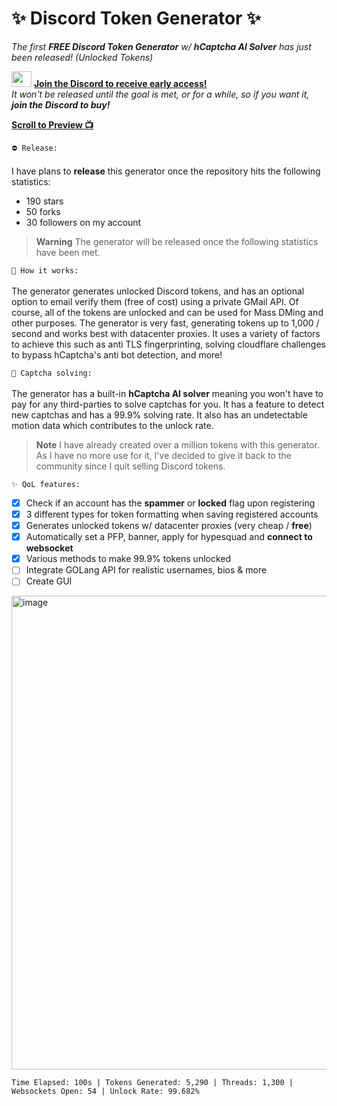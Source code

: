 # ✨ Discord Token Generator ✨
*The first **FREE Discord Token Generator** w/ **hCaptcha AI Solver** has just been released! (Unlocked Tokens)*

<a href="https://discord.gg/AbVVyTkv"><img src="https://user-images.githubusercontent.com/64490610/221732452-eb00d4aa-3ea3-4537-a710-8e9b5740cc24.png" height="25" width="32" /></a> **[Join the Discord to receive early access!](https://discord.gg/AbVVyTkv)**<br>
*It won't be released until the goal is met, or for a while, so if you want it, **join the Discord to buy!***

**<a href="#preview">Scroll to Preview 📺</a>**

`⛔️ Release:`
<br><br>
I have plans to **release** this generator once the repository hits the following statistics:
- 190 stars
- 50 forks
- 30 followers on my account

> **Warning** The generator will be released once the following statistics have been met.

`📝 How it works:`
<br><br>
The generator generates unlocked Discord tokens, and has an optional option to email verify them (free of cost) using a private GMail API. Of course, all of the tokens are unlocked and can be used for Mass DMing and other purposes. The generator is very fast, generating tokens up to 1,000 / second and works best with datacenter proxies. It uses a variety of factors to achieve this such as anti TLS fingerprinting, solving cloudflare challenges to bypass hCaptcha's anti bot detection, and more!

`🤖 Captcha solving:`
<br><br>
The generator has a built-in **hCaptcha AI solver** meaning you won't have to pay for any third-parties to solve captchas for you. It has a feature to detect new captchas and has a 99.9% solving rate. It also has an undetectable motion data which contributes to the unlock rate.

> **Note** I have already created over a million tokens with this generator. As I have no more use for it, I've decided to give it back to the community since I quit selling Discord tokens. 

`✨ QoL features:`
<br>
- [x] Check if an account has the **spammer** or **locked** flag upon registering
- [x] 3 different types for token formatting when saving registered accounts
- [x] Generates unlocked tokens w/ datacenter proxies (very cheap / **free**)
- [x] Automatically set a PFP, banner, apply for hypesquad and **connect to websocket**
- [x] Various methods to make 99.9% tokens unlocked
- [ ] Integrate GOLang API for realistic usernames, bios & more
- [ ] Create GUI
<div id="preview"></div>
<img width="758" alt="image" src="https://user-images.githubusercontent.com/64490610/222548345-77f41e8a-bc46-4a62-80b5-9e237e07f772.png">
<br />

```dif
Time Elapsed: 100s | Tokens Generated: 5,290 | Threads: 1,300 | Websockets Open: 54 | Unlock Rate: 99.682%
```
